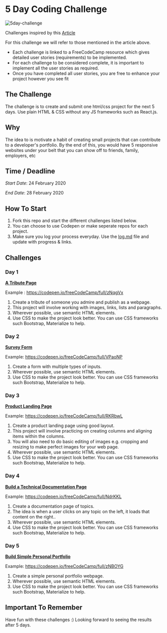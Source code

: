 # 5 Day Coding Challenge

![5day-challenge](challenge.PNG)

Challenges inspired by this [Article](https://medium.com/@avicndugu/projects-to-practice-html-css-skills-for-beginners-8b9ed67a7dd1)

For this challenge we will refer to those mentioned in the article above. 
- Each challenge is linked to a FreeCodeCamp resource which gives detailed user stories (requirements) to be implemented. 
- For each challenge to be considered complete, it is important to implement all the user stories as required. 
- Once you have completed all user stories, you are free to enhance your project however you see fit

## The Challenge
The challenge is to create and submit one html/css project for the next 5 days. Use plain HTML & CSS without any JS frameworks such as React.js. 

## Why
The idea to is motivate a habit of creating small projects that can contribute to a developer's portfolio.  By the end of this, you would have 5 responsive websites under your belt that you can show off to friends, family, employers, etc

## Time / Deadline
*Start Date*: 24 February 2020

*End Date*: 28 February 2020

## How To Start
1. Fork this repo and start the different challenges listed below. 
2. You can choose to use Codepen or make seperate repos for each project. 
3. Make sure you log your process everyday. Use the [log.md](https://github.com/reMRKableDev/5-day-coding-challenge/blob/master/log.md) file and update with progress & links. 

## Challenges
### Day 1
[**A Tribute Page**](https://www.freecodecamp.org/learn/responsive-web-design/responsive-web-design-projects/build-a-tribute-page)

Example : https://codepen.io/freeCodeCamp/full/zNqgVx

1. Create a tribute of someone you admire and publish as a webpage.
2. This project will involve working with images, links, lists and paragraphs. 
3. Wherever possible, use semantic HTML elements.
4. Use CSS to make the project look better. You can use CSS frameworks such Bootstrap, Materialize to help. 

### Day 2
[**Survey Form**](https://www.freecodecamp.org/learn/responsive-web-design/responsive-web-design-projects/build-a-survey-form)

Example: https://codepen.io/freeCodeCamp/full/VPaoNP

1. Create a form with multiple types of inputs.
2. Wherever possible, use semantic HTML elements.
4. Use CSS to make the project look better. You can use CSS frameworks such Bootstrap, Materialize to help. 

### Day 3
[**Product Landing Page**](https://www.freecodecamp.org/learn/responsive-web-design/responsive-web-design-projects/build-a-product-landing-page)

Example: https://codepen.io/freeCodeCamp/full/RKRbwL

1. Create a product landing page using good layout.
2. This project will involve practicing on creating columns and aligning items within the columns. 
3. You will also need to do basic editing of images e.g. cropping and resizing to make perfect images for your web page.
4. Wherever possible, use semantic HTML elements.
5. Use CSS to make the project look better. You can use CSS frameworks such Bootstrap, Materialize to help. 

### Day 4
[**Build a Technical Documentation Page**](https://www.freecodecamp.org/learn/responsive-web-design/responsive-web-design-projects/build-a-technical-documentation-page)

Example: https://codepen.io/freeCodeCamp/full/NdrKKL

1. Create a documentation page of topics.
2. The idea is when a user clicks on any topic on the left, it loads that content on the right.. 
3. Wherever possible, use semantic HTML elements.
4. Use CSS to make the project look better. You can use CSS frameworks such Bootstrap, Materialize to help. 

### Day 5
[**Build Simple Personal Portfolio**](https://www.freecodecamp.org/learn/responsive-web-design/responsive-web-design-projects/build-a-personal-portfolio-webpage)

Example: https://codepen.io/freeCodeCamp/full/zNBOYG

1. Create a simple personal portfolio webpage.
2. Wherever possible, use semantic HTML elements.
3. Use CSS to make the project look better. You can use CSS frameworks such Bootstrap, Materialize to help.


## Important To Remember
Have fun with these challenges :) 
Looking forward to seeing the results after 5 days.
